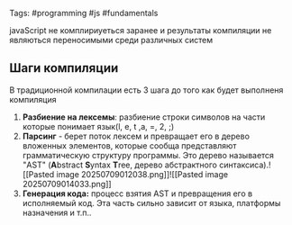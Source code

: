 Tags: #programming #js #fundamentals 

javaScript не комплириуеться заранее и результаты компиляции не являються переносимыми среди различных систем

## Шаги компиляции
В традиционной компилации есть 3 шага до того как будет выполненя компиляция
1) **Разбиение на лексемы**: разбиение строки символов на части которые понимает язык(l, e, t ,a, =, 2, ;)
2) **Парсинг** - берет поток лексем и превращает его в дерево вложенных элементов, которые сообща представляют грамматическую структуру программы. Это дерево называется "AST" (**A**bstract **S**yntax **T**ree, дерево абстрактного синтаксиса).![[Pasted image 20250709012038.png]]![[Pasted image 20250709014033.png]]
3) **Генерация кода:** процесс взятия AST и превращения его в исполняемый код. Эта часть сильно зависит от языка, платформы назначения и т.п..


